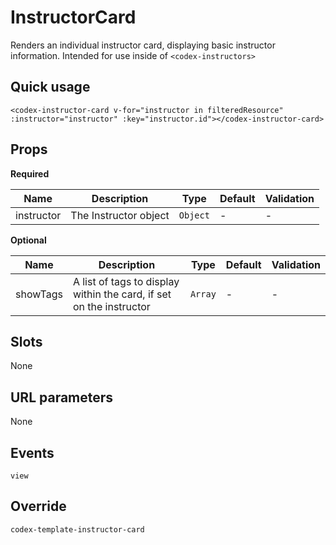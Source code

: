 # InstructorCard

Renders an individual instructor card, displaying basic instructor information. Intended for use inside of `<codex-instructors>`

## Quick usage

```vue
<codex-instructor-card v-for="instructor in filteredResource" :instructor="instructor" :key="instructor.id"></codex-instructor-card>
```

## Props

**Required**

| Name | Description | Type | Default | Validation |
| - | - | - | - | - |
| instructor | The Instructor object | `Object` | - | - |

**Optional**

| Name | Description | Type | Default | Validation |
| - | - | - | - | - |
| showTags | A list of tags to display within the card, if set on the instructor | `Array` | - | - |


## Slots

None

## URL parameters

None

## Events

`view`

## Override

`
codex-template-instructor-card
`

